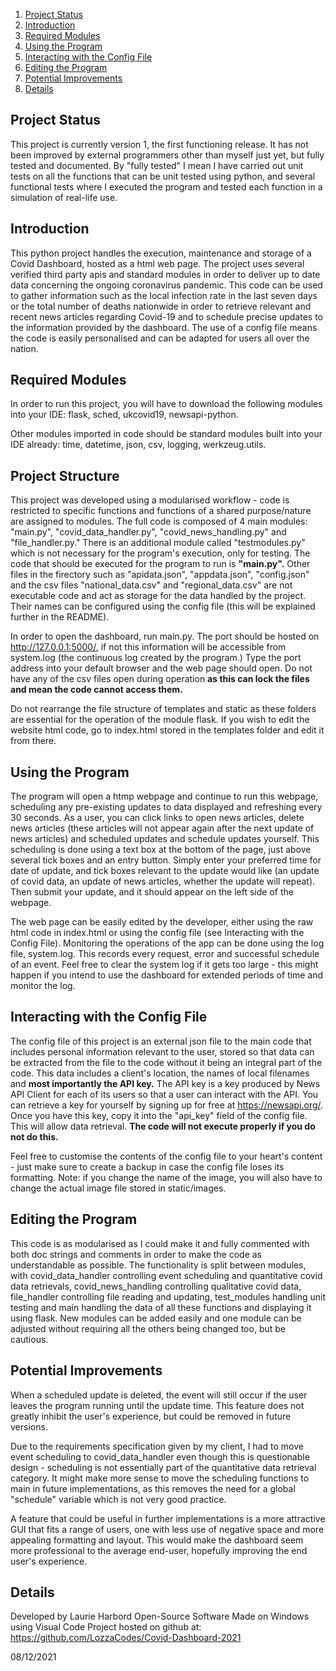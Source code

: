 
1. [Project Status](#project-status)
2. [Introduction](#introduction)
3. [Required Modules](#required-modules)
4. [Using the Program](#using-the-program)
5. [Interacting with the Config File](#interacting-with-the-config-file)
6. [Editing the Program](#editing-the-program)
7. [Potential Improvements](#potential-improvements)
8. [Details](#details)

## Project Status

This project is currently version 1, the first functioning release. It has not been improved by external programmers other than myself just yet, but fully tested and documented. By "fully tested" I mean I have carried out unit tests on all the functions that can be unit tested using python, and several functional tests where I executed the program and tested each function in a simulation of real-life use.  

## Introduction

This python project handles the execution, maintenance and storage of a Covid Dashboard, hosted as a html web page. The project uses several verified third party apis and standard modules in order to deliver up to date data concerning the ongoing coronavirus pandemic. This code can be used to gather information such as the local infection rate in the last seven days or the total number of deaths nationwide in order to retrieve relevant and recent news articles regarding Covid-19 and to schedule precise updates to the information provided by the dashboard. The use of a config file means the code is easily personalised and can be adapted for users all over the nation. 

## Required Modules

In order to run this project, you will have to download the following modules into your IDE:
flask,
sched,
ukcovid19,
newsapi-python.

Other modules imported in code should be standard modules built into your IDE already:
time, 
datetime, 
json, 
csv, 
logging, 
werkzeug.utils.

## Project Structure

This project was developed using a modularised workflow - code is restricted to specific functions and functions of a shared purpose/nature are assigned to modules. The full code is composed of 4 main modules: "main.py", "covid_data_handler.py", "covid_news_handling.py" and "file_handler.py." There is an additional module called "testmodules.py" which is not necessary for the program's execution, only for testing. The code that should be executed for the program to run is **"main.py".** Other files in the firectory such as "apidata.json", "appdata.json", "config.json" and the csv files "national_data.csv" and "regional_data.csv" are not executable code and act as storage for the data handled by the project. Their names can be configured using the config file (this will be explained further in the README). 

In order to open the dashboard, run main.py. The port should be hosted on http://127.0.0.1:5000/, if not this information will be accessible from system.log (the continuous log created by the program.) Type the port address into your default browser and the web page should open. Do not have any of the csv files open during operation **as this can lock the files and mean the code cannot access them.**

Do not rearrange the file structure of templates and static as these folders are essential for the operation of the module flask. If you wish to edit the website html code, go to index.html stored in the templates folder and edit it from there. 

## Using the Program

The program will open a htmp webpage and continue to run this webpage, scheduling any pre-existing updates to data displayed and refreshing every 30 seconds. As a user, you can click links to open news articles, delete news articles (these articles will not appear again after the next update of news articles) and scheduled updates and schedule updates yourself. This scheduling is done using a text box at the bottom of the page, just above several tick boxes and an entry button. Simply enter your preferred time for date of update, and tick boxes relevant to the update would like (an update of covid data, an update of news articles, whether the update will repeat). Then submit your update, and it should appear on the left side of the webpage. 

The web page can be easily edited by the developer, either using the raw html code in index.html or using the config file (see Interacting with the Config File). Monitoring the operations of the app can be done using the log file, system.log. This records every request, error and successful schedule of an event. Feel free to clear the system log if it gets too large - this might happen if you intend to use the dashboard for extended periods of time and monitor the log. 

## Interacting with the Config File

The config file of this project is an external json file to the main code that includes personal information relevant to the user, stored so that data can be extracted from the file to the code without it being an integral part of the code. This data includes a client's location, the names of local filenames and **most importantly the API key.** The API key is a key produced by News API Client for each of its users so that a user can interact with the API. You can retrieve a key for yourself by signing up for free at https://newsapi.org/. Once you have this key, copy it into the "api_key" field of the config file. This will allow data retrieval. **The code will not execute properly if you do not do this.**

Feel free to customise the contents of the config file to your heart's content - just make sure to create a backup in case the config file loses its formatting. Note: if you change the name of the image, you will also have to change the actual image file stored in static/images. 

## Editing the Program

This code is as modularised as I could make it and fully commented with both doc strings and comments in order to make the code as understandable as possible. The functionality is split between modules, with covid_data_handler controlling event scheduling and quantitative covid data retrievals, covid_news_handling controlling qualitative covid data, file_handler controlling file reading and updating, test_modules handling unit testing and main handling the data of all these functions and displaying it using flask. New modules can be added easily and one module can be adjusted without requiring all the others being changed too, but be cautious.   

## Potential Improvements

When a scheduled update is deleted, the event will still occur if the user leaves the program running until the update time. This feature does not greatly inhibit the user's experience, but could be removed in future versions. 

Due to the requirements specification given by my client, I had to move event scheduling to covid_data_handler even though this is questionable design - scheduling is not essentially part of the quantitative data retrieval category. It might make more sense to move the scheduling functions to main in future implementations, as this removes the need for a global "schedule" variable which is not very good practice.

A feature that could be useful in further implementations is a more attractive GUI that fits a range of users, one with less use of negative space and more appealing formatting and layout. This would make the dashboard seem more professional to the average end-user, hopefully improving the end user's experience. 


## Details

Developed by Laurie Harbord
Open-Source Software
Made on Windows using Visual Code
Project hosted on github at: https://github.com/LozzaCodes/Covid-Dashboard-2021

08/12/2021